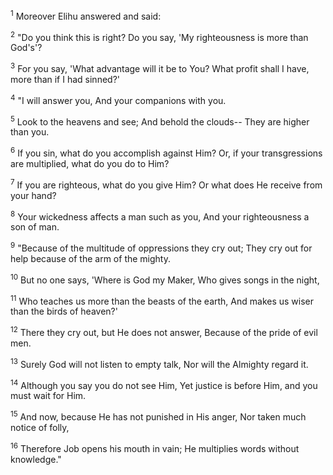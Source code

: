 <sup>1</sup> 
Moreover Elihu answered and said: 

<sup>2</sup> 
"Do you think this is right? Do you say, 'My righteousness is more than God's'? 

<sup>3</sup> 
For you say, 'What advantage will it be to You? What profit shall I have, more than if I had sinned?' 

<sup>4</sup> 
"I will answer you, And your companions with you. 

<sup>5</sup> 
Look to the heavens and see; And behold the clouds-- They are higher than you. 

<sup>6</sup> 
If you sin, what do you accomplish against Him? Or, if your transgressions are multiplied, what do you do to Him? 

<sup>7</sup> 
If you are righteous, what do you give Him? Or what does He receive from your hand? 

<sup>8</sup> 
Your wickedness affects a man such as you, And your righteousness a son of man. 

<sup>9</sup> 
"Because of the multitude of oppressions they cry out; They cry out for help because of the arm of the mighty. 

<sup>10</sup> 
But no one says, 'Where is God my Maker, Who gives songs in the night, 

<sup>11</sup> 
Who teaches us more than the beasts of the earth, And makes us wiser than the birds of heaven?' 

<sup>12</sup> 
There they cry out, but He does not answer, Because of the pride of evil men. 

<sup>13</sup> 
Surely God will not listen to empty talk, Nor will the Almighty regard it. 

<sup>14</sup> 
Although you say you do not see Him, Yet justice is before Him, and you must wait for Him. 

<sup>15</sup> 
And now, because He has not punished in His anger, Nor taken much notice of folly, 

<sup>16</sup> 
Therefore Job opens his mouth in vain; He multiplies words without knowledge."
